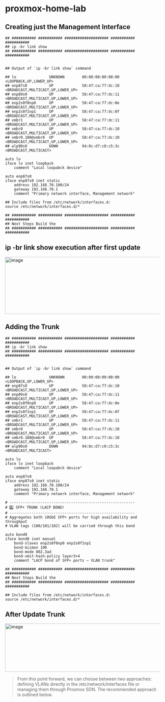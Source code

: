 # proxmox-home-lab


## Creating just the Management Interface
```
## ########### ########### #################### ########### ###########
## ip -br link show
## ########### ########### #################### ########### ###########


## Output of `ip -br link show` command

## lo               UNKNOWN        00:00:00:00:00:00 <LOOPBACK,UP,LOWER_UP> 
## enp87s0          UP             58:47:ca:77:dc:10 <BROADCAST,MULTICAST,UP,LOWER_UP> 
## enp89s0          UP             58:47:ca:77:dc:11 <BROADCAST,MULTICAST,UP,LOWER_UP> 
## enp2s0f0np0      UP             58:47:ca:77:dc:0e <BROADCAST,MULTICAST,UP,LOWER_UP> 
## enp2s0f1np1      UP             58:47:ca:77:dc:0f <BROADCAST,MULTICAST,UP,LOWER_UP> 
## vmbr1            UP             58:47:ca:77:dc:11 <BROADCAST,MULTICAST,UP,LOWER_UP> 
## vmbr0            UP             58:47:ca:77:dc:10 <BROADCAST,MULTICAST,UP,LOWER_UP> 
## vmbr0.100@vmbr0  UP             58:47:ca:77:dc:10 <BROADCAST,MULTICAST,UP,LOWER_UP> 
## wlp90s0          DOWN           94:8c:d7:c0:c5:3c <BROADCAST,MULTICAST> 

auto lo
iface lo inet loopback
    comment "Local loopabck device"

auto enp87s0
iface enp87s0 inet static
    address 192.168.70.100/24
    gateway 192.168.70.1
    comment "Primary network interface, Management network"

## Include files from /etc/network/interfaces.d:
source /etc/network/interfaces.d/*

## ########### ########### #################### ########### ###########
## Next Steps Build the 
## ########### ########### #################### ########### ###########
```

## ip -br link show execution after first update
<img width="791" height="185" alt="image" src="https://github.com/user-attachments/assets/e98d0e50-dde7-4659-a6ba-e109ecdd92cc" />




## Adding the Trunk
````
## ########### ########### #################### ########### ###########
## ip -br link show
## ########### ########### #################### ########### ###########


## Output of `ip -br link show` command

## lo               UNKNOWN        00:00:00:00:00:00 <LOOPBACK,UP,LOWER_UP> 
## enp87s0          UP             58:47:ca:77:dc:10 <BROADCAST,MULTICAST,UP,LOWER_UP> 
## enp89s0          UP             58:47:ca:77:dc:11 <BROADCAST,MULTICAST,UP,LOWER_UP> 
## enp2s0f0np0      UP             58:47:ca:77:dc:0e <BROADCAST,MULTICAST,UP,LOWER_UP> 
## enp2s0f1np1      UP             58:47:ca:77:dc:0f <BROADCAST,MULTICAST,UP,LOWER_UP> 
## vmbr1            UP             58:47:ca:77:dc:11 <BROADCAST,MULTICAST,UP,LOWER_UP> 
## vmbr0            UP             58:47:ca:77:dc:10 <BROADCAST,MULTICAST,UP,LOWER_UP> 
## vmbr0.100@vmbr0  UP             58:47:ca:77:dc:10 <BROADCAST,MULTICAST,UP,LOWER_UP> 
## wlp90s0          DOWN           94:8c:d7:c0:c5:3c <BROADCAST,MULTICAST> 

auto lo
iface lo inet loopback
    comment "Local loopabck device"

auto enp87s0
iface enp87s0 inet static
    address 192.168.70.100/24
    gateway 192.168.70.1
    comment "Primary network interface, Management network"

# ---------------------------------------------------------
# 2️⃣ SFP+ TRUNK (LACP BOND)
# ---------------------------------------------------------
# Aggregates both 10GbE SFP+ ports for high availability and throughput
# VLAN tags (100/101/102) will be carried through this bond

auto bond0
iface bond0 inet manual
    bond-slaves enp2s0f0np0 enp2s0f1np1
    bond-miimon 100
    bond-mode 802.3ad
    bond-xmit-hash-policy layer3+4
    comment "LACP bond of SFP+ ports — VLAN trunk"

## ########### ########### #################### ########### ###########
## Next Steps Build the 
## ########### ########### #################### ########### ###########

## Include files from /etc/network/interfaces.d:
source /etc/network/interfaces.d/*
````

## After Update Trunk
<img width="840" height="157" alt="image" src="https://github.com/user-attachments/assets/e30c973b-4be5-4336-a377-64b84c508ebc" />

<br />


> From this point forward, we can choose between two approaches: defining VLANs directly in the /etc/network/interfaces file or managing them through Proxmox SDN. The recommended approach is outlined below.

